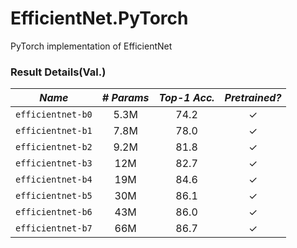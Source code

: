 # EfficientNet.PyTorch
PyTorch implementation of EfficientNet

### Result Details(Val.)

|    *Name*         |*# Params*|*Top-1 Acc.*|*Pretrained?*|
|:-----------------:|:--------:|:----------:|:-----------:|
| `efficientnet-b0` |   5.3M   |    74.2    |      ✓      |
| `efficientnet-b1` |   7.8M   |    78.0    |      ✓      |
| `efficientnet-b2` |   9.2M   |    81.8    |      ✓      |
| `efficientnet-b3` |    12M   |    82.7    |      ✓      |
| `efficientnet-b4` |    19M   |    84.6    |      ✓      |
| `efficientnet-b5` |    30M   |    86.1    |      ✓      |
| `efficientnet-b6` |    43M   |    86.0    |      ✓      |
| `efficientnet-b7` |    66M   |    86.7    |      ✓      |
